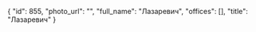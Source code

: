 {
    "id": 855,
    "photo_url": "",
    "full_name": "Лазаревич",
    "offices": [],
    "title": "Лазаревич"
}